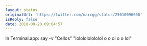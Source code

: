 ```yaml
---
layout: status
originalUrl: 'https://twitter.com/marcgg/status/25010096600'
isReply: false
date: 2010-09-20 09:04:57
---
```


In Terminal.app: say -v "Cellos" "lololololololol o o ol o o lol"
